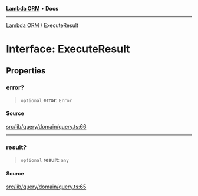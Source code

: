 [**Lambda ORM**](../README.md) • **Docs**

***

[Lambda ORM](../README.md) / ExecuteResult

# Interface: ExecuteResult

## Properties

### error?

> `optional` **error**: `Error`

#### Source

[src/lib/query/domain/query.ts:66](https://github.com/lambda-orm/lambdaorm/blob/5ec43dcfdfda08254bf7f6af2d1f42240f4abbbd/src/lib/query/domain/query.ts#L66)

***

### result?

> `optional` **result**: `any`

#### Source

[src/lib/query/domain/query.ts:65](https://github.com/lambda-orm/lambdaorm/blob/5ec43dcfdfda08254bf7f6af2d1f42240f4abbbd/src/lib/query/domain/query.ts#L65)
